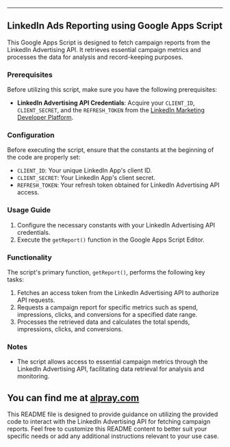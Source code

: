 
---

## LinkedIn Ads Reporting using Google Apps Script

This Google Apps Script is designed to fetch campaign reports from the LinkedIn Advertising API. It retrieves essential campaign metrics and processes the data for analysis and record-keeping purposes.

### Prerequisites

Before utilizing this script, make sure you have the following prerequisites:

- **LinkedIn Advertising API Credentials**: Acquire your `CLIENT_ID`, `CLIENT_SECRET`, and the `REFRESH_TOKEN` from the [LinkedIn Marketing Developer Platform](https://learn.microsoft.com/en-us/linkedin/marketing/quick-start?view=li-lms-2023-10#step-2-get-started-with-the-advertising-api).

### Configuration

Before executing the script, ensure that the constants at the beginning of the code are properly set:

- `CLIENT_ID`: Your unique LinkedIn App's client ID.
- `CLIENT_SECRET`: Your LinkedIn App's client secret.
- `REFRESH_TOKEN`: Your refresh token obtained for LinkedIn Advertising API access.

### Usage Guide

1. Configure the necessary constants with your LinkedIn Advertising API credentials.
2. Execute the `getReport()` function in the Google Apps Script Editor.

### Functionality

The script's primary function, `getReport()`, performs the following key tasks:

1. Fetches an access token from the LinkedIn Advertising API to authorize API requests.
2. Requests a campaign report for specific metrics such as spend, impressions, clicks, and conversions for a specified date range.
3. Processes the retrieved data and calculates the total spends, impressions, clicks, and conversions.

### Notes

- The script allows access to essential campaign metrics through the LinkedIn Advertising API, facilitating data retrieval for analysis and monitoring.

You can find me at [alpray.com](https://alpray.com/)
---

This README file is designed to provide guidance on utilizing the provided code to interact with the LinkedIn Advertising API for fetching campaign reports. Feel free to customize this README content to better suit your specific needs or add any additional instructions relevant to your use case.
